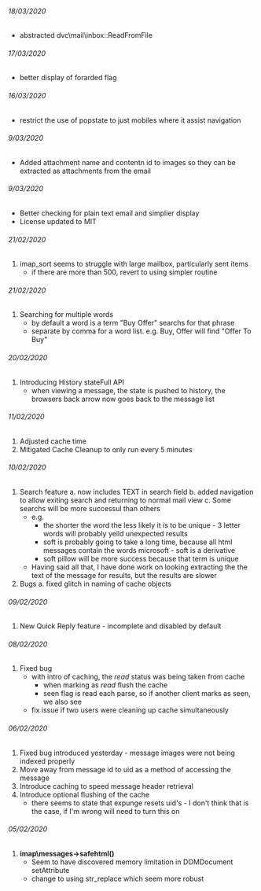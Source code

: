###### 18/03/2020
* abstracted dvc\mail\inbox::ReadFromFile

###### 17/03/2020
* better display of forarded flag

###### 16/03/2020
* restrict the use of popstate to just mobiles where it assist navigation

###### 9/03/2020
* Added attachment name and contentn id to images so they can be extracted as attachments from the email

###### 9/03/2020
* Better checking for plain text email and simplier display
* License updated to MIT

###### 21/02/2020
1. imap_sort seems to struggle with large mailbox, particularly sent items
   * if there are more than 500, revert to using simpler routine

###### 21/02/2020
1. Searching for multiple words
   * by default a word is a term "Buy Offer" searchs for that phrase
   * separate by comma for a word list. e.g. Buy, Offer will find "Offer To Buy"

###### 20/02/2020
1. Introducing History stateFull API
   * when viewing a message, the state is pushed to history, the browsers back arrow now goes back to the message list

###### 11/02/2020
1. Adjusted cache time
2. Mitigated Cache Cleanup to only run every 5 minutes

###### 10/02/2020
1. Search feature
   a. now includes TEXT in search field
   b. added navigation to allow exiting search and returning to normal mail view
   c. Some searchs will be more successul than others
      * e.g.
        * the shorter the word the less likely it is to be unique - 3 letter words will probably yeild unexpected results
        * soft is probably going to take a long time, because all html messages contain the words microsoft - soft is a derivative
        * soft pillow will be more success because that term is unique
      * Having said all that, I have done work on looking extracting the the text of the message for results, but the results are slower
2. Bugs
   a. fixed glitch in naming of cache objects

###### 09/02/2020
1. New Quick Reply feature - incomplete and disabled by default

###### 08/02/2020
1. Fixed bug
   * with intro of caching, the _read_ status was being taken from cache
     * when marking as _read_ flush the cache
     * seen flag is read each parse, so if another client marks as seen, we also see
   * fix issue if two users were cleaning up cache simultaneously

###### 06/02/2020
1. Fixed bug introduced yesterday - message images were not being indexed properly
2. Move away from message id to uid as a method of accessing the message
3. Introduce caching to speed message header retrieval
4. Introduce optional flushing of the cache
   * there seems to state that expunge resets uid's - I don't think that is the case, if I'm wrong will need to turn this on

###### 05/02/2020
1. __imap\messages->safehtml()__
   * Seem to have discovered memory limitation in DOMDocument setAttribute
   * change to using str_replace which seem more robust
